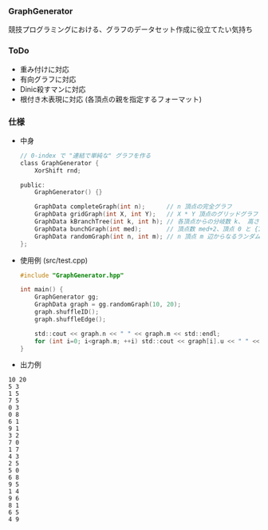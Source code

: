 ### GraphGenerator

競技プログラミングにおける、グラフのデータセット作成に役立てたい気持ち

### ToDo
- 重み付けに対応
- 有向グラフに対応
- Dinic殺すマンに対応
- 根付き木表現に対応 (各頂点の親を指定するフォーマット)

### 仕様

- 中身
	```c
	// 0-index で "連結で単純な" グラフを作る
	class GraphGenerator {
		XorShift rnd;
	
	public:
		GraphGenerator() {}

		GraphData completeGraph(int n);		 // n 頂点の完全グラフ
		GraphData gridGraph(int X, int Y);	 // X * Y 頂点のグリッドグラフ	
		GraphData kBranchTree(int k, int h); // 各頂点からの分岐数 k、 高さ h の木
		GraphData bunchGraph(int med);		 // 頂点数 med+2、頂点 0 と {1,...,med} の間、および {1,..,med} と頂点 med+1 の間に辺がある	
		GraphData randomGraph(int n, int m); // n 頂点 m 辺からなるランダムグラフ
	};
	```

- 使用例 (src/test.cpp)
	
	```c
	#include "GraphGenerator.hpp"

	int main() {
		GraphGenerator gg;
		GraphData graph = gg.randomGraph(10, 20);
		graph.shuffleID();
		graph.shuffleEdge();
	
		std::cout << graph.n << " " << graph.m << std::endl;
		for (int i=0; i<graph.m; ++i) std::cout << graph[i].u << " " << graph[i].v << std::endl;
	}
	```

- 出力例
```
10 20
5 3
1 5
7 5
0 3
0 8
6 1
9 1
3 2
7 0
1 7
4 3
2 5
5 0
6 8
9 5
1 4
9 6
8 1
6 5
4 9
```
